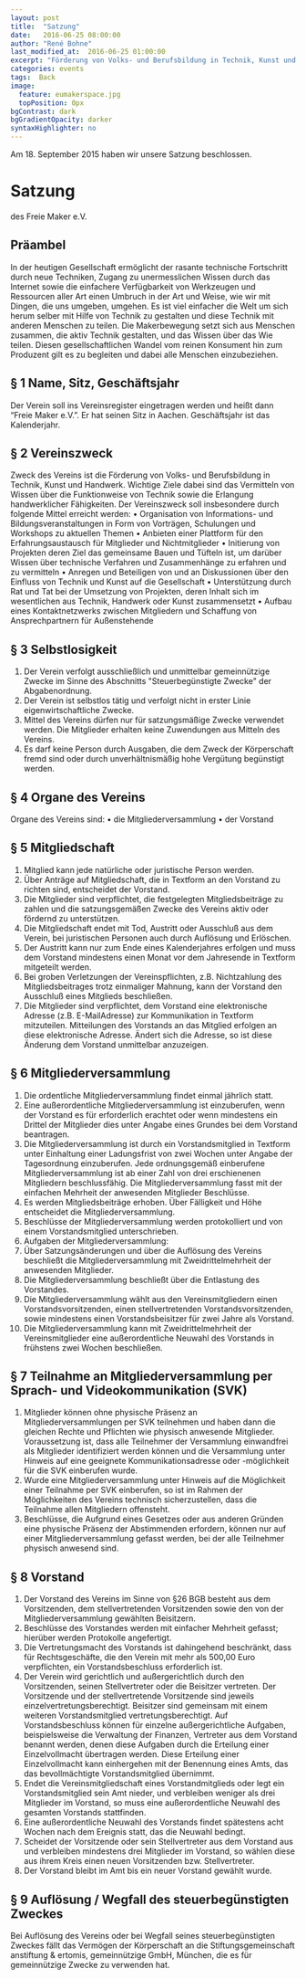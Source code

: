 ```yaml
---
layout: post
title:  "Satzung"
date:   2016-06-25 08:00:00
author: "René Bohne"
last_modified_at:  2016-06-25 01:00:00
excerpt: "Förderung von Volks- und Berufsbildung in Technik, Kunst und Handwerk"
categories: events
tags:  Back
image:
  feature: eumakerspace.jpg
  topPosition: 0px
bgContrast: dark
bgGradientOpacity: darker
syntaxHighlighter: no
---
```

Am 18. September 2015 haben wir unsere Satzung beschlossen.

<div class="img img--fullContainer img--14xLeading" style="background-image: url({{ site.baseurl_posts_img }}GrandOpening.png);"></div>

# Satzung
des Freie Maker e.V.

## Präambel
In der heutigen Gesellschaft ermöglicht der rasante technische Fortschritt durch neue Techniken,
Zugang zu unermesslichen Wissen durch das Internet sowie die einfachere Verfügbarkeit von
Werkzeugen und Ressourcen aller Art einen Umbruch in der Art und Weise, wie wir mit Dingen, die
uns umgeben, umgehen. Es ist viel einfacher die Welt um sich herum selber mit Hilfe von Technik
zu gestalten und diese Technik mit anderen Menschen zu teilen. Die Makerbewegung setzt sich aus
Menschen zusammen, die aktiv Technik gestalten, und das Wissen über das Wie teilen. Diesen
gesellschaftlichen Wandel vom reinen Konsument hin zum Produzent gilt es zu begleiten und dabei
alle Menschen einzubeziehen.

## § 1 Name, Sitz, Geschäftsjahr
Der Verein soll ins Vereinsregister eingetragen werden und heißt dann “Freie Maker e.V.”. Er hat
seinen Sitz in Aachen. Geschäftsjahr ist das Kalenderjahr.

## § 2 Vereinszweck
Zweck des Vereins ist die Förderung von Volks- und Berufsbildung in Technik, Kunst und
Handwerk. Wichtige Ziele dabei sind das Vermitteln von Wissen über die Funktionweise von
Technik sowie die Erlangung handwerklicher Fähigkeiten. Der Vereinszweck soll insbesondere
durch folgende Mittel erreicht werden:
• Organisation von Informations- und Bildungsveranstaltungen in Form von Vorträgen,
Schulungen und Workshops zu aktuellen Themen
• Anbieten einer Plattform für den Erfahrungsaustausch für Mitglieder und Nichtmitglieder
• Initierung von Projekten deren Ziel das gemeinsame Bauen und Tüfteln ist, um darüber
Wissen über technische Verfahren und Zusammenhänge zu erfahren und zu vermitteln
• Anregen und Beteiligen von und an Diskussionen über den Einfluss von Technik und Kunst
auf die Gesellschaft
• Unterstützung durch Rat und Tat bei der Umsetzung von Projekten, deren Inhalt sich im
wesentlichen aus Technik, Handwerk oder Kunst zusammensetzt
• Aufbau eines Kontaktnetzwerks zwischen Mitgliedern und Schaffung von Ansprechpartnern
für Außenstehende

## § 3 Selbstlosigkeit
1. Der Verein verfolgt ausschließlich und unmittelbar gemeinnützige Zwecke im Sinne des
Abschnitts "Steuerbegünstigte Zwecke" der Abgabenordnung.
2. Der Verein ist selbstlos tätig und verfolgt nicht in erster Linie eigenwirtschaftliche Zwecke.
3. Mittel des Vereins dürfen nur für satzungsmäßige Zwecke verwendet werden. Die Mitglieder
erhalten keine Zuwendungen aus Mitteln des Vereins.
4. Es darf keine Person durch Ausgaben, die dem Zweck der Körperschaft fremd sind oder
durch unverhältnismäßig hohe Vergütung begünstigt werden.

## § 4 Organe des Vereins
Organe des Vereins sind:
• die Mitgliederversammlung
• der Vorstand

## § 5 Mitgliedschaft
1. Mitglied kann jede natürliche oder juristische Person werden.
2. Über Anträge auf Mitgliedschaft, die in Textform an den Vorstand zu richten sind,
entscheidet der Vorstand.
3. Die Mitglieder sind verpflichtet, die festgelegten Mitgliedsbeiträge zu zahlen und die
satzungsgemäßen Zwecke des Vereins aktiv oder fördernd zu unterstützen.
4. Die Mitgliedschaft endet mit Tod, Austritt oder Ausschluß aus dem Verein, bei juristischen
Personen auch durch Auflösung und Erlöschen.
5. Der Austritt kann nur zum Ende eines Kalenderjahres erfolgen und muss dem Vorstand
mindestens einen Monat vor dem Jahresende in Textform mitgeteilt werden.
6. Bei groben Verletzungen der Vereinspflichten, z.B. Nichtzahlung des Mitgliedsbeitrages
trotz einmaliger Mahnung, kann der Vorstand den Ausschluß eines Mitglieds beschließen.
7. Die Mitglieder sind verpflichtet, dem Vorstand eine elektronische Adresse (z.B. E-MailAdresse) zur Kommunikation in Textform mitzuteilen. Mitteilungen des Vorstands an das
Mitglied erfolgen an diese elektronische Adresse. Ändert sich die Adresse, so ist diese
Änderung dem Vorstand unmittelbar anzuzeigen.

## § 6 Mitgliederversammlung
1. Die ordentliche Mitgliederversammlung findet einmal jährlich statt.
2. Eine außerordentliche Mitgliederversammlung ist einzuberufen, wenn der Vorstand es für
erforderlich erachtet oder wenn mindestens ein Drittel der Mitglieder dies unter Angabe
eines Grundes bei dem Vorstand beantragen.
3. Die Mitgliederversammlung ist durch ein Vorstandsmitglied in Textform unter Einhaltung
einer Ladungsfrist von zwei Wochen unter Angabe der Tagesordnung einzuberufen. Jede
ordnungsgemäß einberufene Mitgliederversammlung ist ab einer Zahl von drei erschienenen
Mitgliedern beschlussfähig. Die Mitgliederversammlung fasst mit der einfachen Mehrheit
der anwesenden Mitglieder Beschlüsse.
4. Es werden Mitgliedsbeiträge erhoben. Über Fälligkeit und Höhe entscheidet die
Mitgliederversammlung.
5. Beschlüsse der Mitgliederversammlung werden protokolliert und von einem
Vorstandsmitglied unterschrieben.
6. Aufgaben der Mitgliederversammlung:
1. Über Satzungsänderungen und über die Auflösung des Vereins beschließt die
Mitgliederversammlung mit Zweidrittelmehrheit der anwesenden Mitglieder.
2. Die Mitgliederversammlung beschließt über die Entlastung des Vorstandes.
3. Die Mitgliederversammlung wählt aus den Vereinsmitgliedern einen
Vorstandsvorsitzenden, einen stellvertretenden Vorstandsvorsitzenden, sowie
mindestens einen Vorstandsbeisitzer für zwei Jahre als Vorstand.
4. Die Mitgliederversammlung kann mit Zweidrittelmehrheit der Vereinsmitglieder eine
außerordentliche Neuwahl des Vorstands in frühstens zwei Wochen beschließen.

## § 7 Teilnahme an Mitgliederversammlung per Sprach- und Videokommunikation (SVK)
1. Mitglieder können ohne physische Präsenz an Mitgliederversammlungen per SVK
teilnehmen und haben dann die gleichen Rechte und Pflichten wie physisch anwesende
Mitglieder. Voraussetzung ist, dass alle Teilnehmer der Versammlung einwandfrei als
Mitglieder identifiziert werden können und die Versammlung unter Hinweis auf eine
geeignete Kommunikationsadresse oder -möglichkeit für die SVK einberufen wurde.
2. Wurde eine Mitgliederversammlung unter Hinweis auf die Möglichkeit einer Teilnahme per
SVK einberufen, so ist im Rahmen der Möglichkeiten des Vereins technisch sicherzustellen,
dass die Teilnahme allen Mitgliedern offensteht.
3. Beschlüsse, die Aufgrund eines Gesetzes oder aus anderen Gründen eine physische Präsenz
der Abstimmenden erfordern, können nur auf einer Mitgliederversammlung gefasst werden,
bei der alle Teilnehmer physisch anwesend sind.

## § 8 Vorstand
1. Der Vorstand des Vereins im Sinne von §26 BGB besteht aus dem Vorsitzenden, dem
stellvertretenden Vorsitzenden sowie den von der Mitgliederversammlung gewählten
Beisitzern.
2. Beschlüsse des Vorstandes werden mit einfacher Mehrheit gefasst; hierüber werden
Protokolle angefertigt.
3. Die Vertretungsmacht des Vorstands ist dahingehend beschränkt, dass für Rechtsgeschäfte,
die den Verein mit mehr als 500,00 Euro verpflichten, ein Vorstandsbeschluss erforderlich
ist.
4. Der Verein wird gerichtlich und außergerichtlich durch den Vorsitzenden, seinen
Stellvertreter oder die Beisitzer vertreten. Der Vorsitzende und der stellvertretende
Vorsitzende sind jeweils einzelvertretungsberechtigt. Beisitzer sind gemeinsam mit einem
weiteren Vorstandsmitglied vertretungsberechtigt. Auf Vorstandsbeschluss können für
einzelne außergerichtliche Aufgaben, beispielsweise die Verwaltung der Finanzen, Vertreter
aus dem Vorstand benannt werden, denen diese Aufgaben durch die Erteilung einer
Einzelvollmacht übertragen werden. Diese Erteilung einer Einzelvollmacht kann
einhergehen mit der Benennung eines Amts, das das bevollmächtigte Vorstandsmitglied
übernimmt.
5. Endet die Vereinsmitgliedschaft eines Vorstandmitglieds oder legt ein Vorstandsmitglied sein
Amt nieder, und verbleiben weniger als drei Mitglieder im Vorstand, so muss eine
außerordentliche Neuwahl des gesamten Vorstands stattfinden.
6. Eine außerordentliche Neuwahl des Vorstands findet spätestens acht Wochen nach dem
Ereignis statt, das die Neuwahl bedingt.
7. Scheidet der Vorsitzende oder sein Stellvertreter aus dem Vorstand aus und verbleiben
mindestens drei Mitglieder im Vorstand, so wählen diese aus ihrem Kreis einen neuen
Vorsitzenden bzw. Stellvertreter.
8. Der Vorstand bleibt im Amt bis ein neuer Vorstand gewählt wurde.

## § 9 Auflösung / Wegfall des steuerbegünstigten Zweckes
Bei Auflösung des Vereins oder bei Wegfall seines steuerbegünstigten Zweckes fällt das Vermögen
der Körperschaft an die Stiftungsgemeinschaft anstiftung & ertomis, gemeinnützige GmbH,
München, die es für gemeinnützige Zwecke zu verwenden hat.
